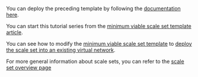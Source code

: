 You can deploy the preceding template by following the [documentation here](../articles/azure-resource-manager/resource-group-template-deploy.md).

You can start this tutorial series from the [minimum viable scale set template article](../articles/virtual-machine-scale-sets/virtual-machine-scale-sets-mvss-start.md).

You can see how to modify the [minimum viable scale set template](../articles/virtual-machine-scale-sets/virtual-machine-scale-sets-mvss-start.md) to [deploy the scale set into an existing virtual network](../articles/virtual-machine-scale-sets/virtual-machine-scale-sets-mvss-existing-vnet.md).

For more general information about scale sets, you can refer to the [scale set overview page](../articles/virtual-machine-scale-sets-overview.md)